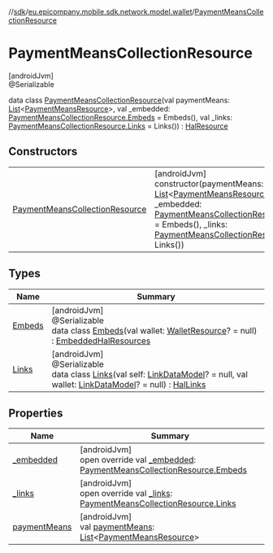 //[sdk](../../../index.md)/[eu.epicompany.mobile.sdk.network.model.wallet](../index.md)/[PaymentMeansCollectionResource](index.md)

# PaymentMeansCollectionResource

[androidJvm]\
@Serializable

data class [PaymentMeansCollectionResource](index.md)(val paymentMeans: [List](https://kotlinlang.org/api/latest/jvm/stdlib/kotlin.collections/-list/index.html)&lt;[PaymentMeansResource](../-payment-means-resource/index.md)&gt;, val _embedded: [PaymentMeansCollectionResource.Embeds](-embeds/index.md) = Embeds(), val _links: [PaymentMeansCollectionResource.Links](-links/index.md) = Links()) : [HalResource](../../eu.epicompany.mobile.android.data.network.model.hypermedia/-hal-resource/index.md)

## Constructors

| | |
|---|---|
| [PaymentMeansCollectionResource](-payment-means-collection-resource.md) | [androidJvm]<br>constructor(paymentMeans: [List](https://kotlinlang.org/api/latest/jvm/stdlib/kotlin.collections/-list/index.html)&lt;[PaymentMeansResource](../-payment-means-resource/index.md)&gt;, _embedded: [PaymentMeansCollectionResource.Embeds](-embeds/index.md) = Embeds(), _links: [PaymentMeansCollectionResource.Links](-links/index.md) = Links()) |

## Types

| Name | Summary |
|---|---|
| [Embeds](-embeds/index.md) | [androidJvm]<br>@Serializable<br>data class [Embeds](-embeds/index.md)(val wallet: [WalletResource](../-wallet-resource/index.md)? = null) : [EmbeddedHalResources](../../eu.epicompany.mobile.android.data.network.model.hypermedia/-embedded-hal-resources/index.md) |
| [Links](-links/index.md) | [androidJvm]<br>@Serializable<br>data class [Links](-links/index.md)(val self: [LinkDataModel](../../eu.epicompany.mobile.android.data.network.model.hypermedia/-link-data-model/index.md)? = null, val wallet: [LinkDataModel](../../eu.epicompany.mobile.android.data.network.model.hypermedia/-link-data-model/index.md)? = null) : [HalLinks](../../eu.epicompany.mobile.android.data.network.model.hypermedia/-hal-links/index.md) |

## Properties

| Name | Summary |
|---|---|
| [_embedded](_embedded.md) | [androidJvm]<br>open override val [_embedded](_embedded.md): [PaymentMeansCollectionResource.Embeds](-embeds/index.md) |
| [_links](_links.md) | [androidJvm]<br>open override val [_links](_links.md): [PaymentMeansCollectionResource.Links](-links/index.md) |
| [paymentMeans](payment-means.md) | [androidJvm]<br>val [paymentMeans](payment-means.md): [List](https://kotlinlang.org/api/latest/jvm/stdlib/kotlin.collections/-list/index.html)&lt;[PaymentMeansResource](../-payment-means-resource/index.md)&gt; |
